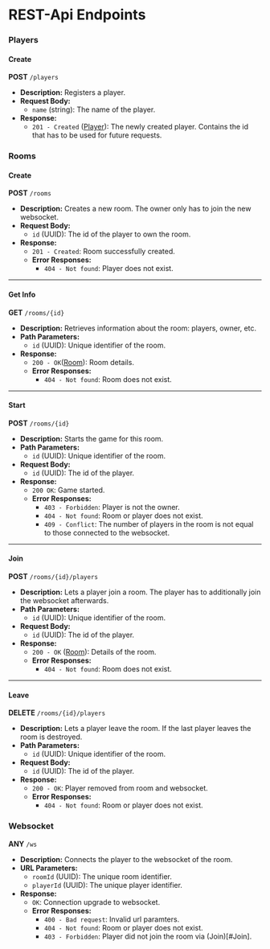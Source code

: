 # REST-Api Endpoints
### Players
#### Create
**POST** `/players`
- **Description:** Registers a player.  
- **Request Body:**
  - `name` (string): The name of the player. 
- **Response:**
  - `201 - Created` ([Player](models.md#Player)): The newly created player. Contains the id that has to be used for future requests.
### Rooms
#### Create
**POST** `/rooms`
- **Description:** Creates a new room. The owner only has to join the new websocket.
- **Request Body:** 
  - `id` (UUID): The id of the player to own the room.  
- **Response:**
  - `201 - Created`: Room successfully created.
  - **Error Responses:**
    -  `404 - Not found`: Player does not exist.
---
#### Get Info
**GET** `/rooms/{id}`

- **Description:** Retrieves information about the room: players, owner, etc.
- **Path Parameters:**
  - `id` (UUID): Unique identifier of the room.
- **Response:**
  - `200 - OK`([Room](models.md#Room)): Room details.
  - **Error Responses:** 
    - `404 - Not found`: Room does not exist.
---
#### Start
**POST** `/rooms/{id}`
- **Description:** Starts the game for this room. 
- **Path Parameters:**
  - `id` (UUID): Unique identifier of the room.
- **Request Body:**
  - `id` (UUID): The id of the player. 
- **Response:**
  - `200 OK`: Game started.
  - **Error Responses:** 
    - `403 - Forbidden`: Player is not the owner. 
    - `404 - Not found`: Room or player does not exist.
    - `409 - Conflict`: The number of players in the room is not equal to those connected to the websocket.
---
#### Join
**POST** `/rooms/{id}/players`
- **Description:** Lets a player join a room. The player has to additionally join the websocket afterwards. 
- **Path Parameters:**
  - `id` (UUID): Unique identifier of the room.
- **Request Body:**
  - `id` (UUID): The id of the player. 
- **Response:**
  - `200 - OK` ([Room](models.md#Room)): Details of the room.
  - **Error Responses:** 
    - `404 - Not found`: Room does not exist.

---
#### Leave
**DELETE** `/rooms/{id}/players`

- **Description:** Lets a player leave the room. If the last player leaves the room is destroyed. 
- **Path Parameters:**
  - `id` (UUID): Unique identifier of the room.
- **Request Body:**
  - `id` (UUID): The id of the player. 
- **Response:**
  - `200 - OK`: Player removed from room and websocket.
  - **Error Responses:** 
    - `404 - Not found`: Room or player does not exist. 
### Websocket
**ANY** `/ws`
- **Description:** Connects the player to the websocket of the room.
- **URL Parameters:**
  - `roomId` (UUID): The unique room identifier.
  - `playerId` (UUID): The unique player identifier.
- **Response:**
  - `OK`: Connection upgrade to websocket.
  - **Error Responses:**
    - `400 - Bad request`: Invalid url paramters.
    - `404 - Not found`: Room or player does not exist.
    - `403 - Forbidden`: Player did not join the room via (Join)[#Join].

